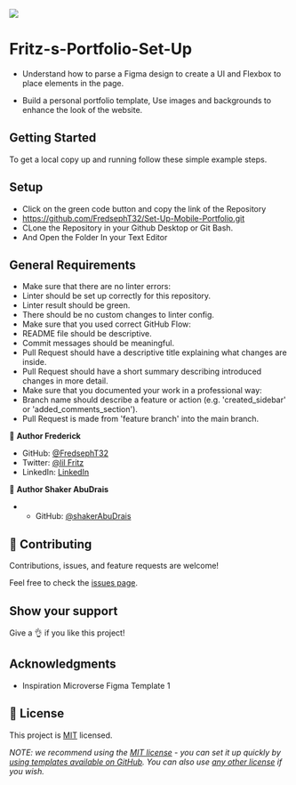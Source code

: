 ![](https://img.shields.io/badge/Microverse-blueviolet)

# Fritz-s-Portfolio-Set-Up
- Understand how to parse a Figma design to create a UI and Flexbox to place elements in the page.

- Build a personal portfolio template, Use images and backgrounds to enhance the look of the website.

## Getting Started

To get a local copy up and running follow these simple example steps. 

## Setup

- Click on the green code button and copy the link of the Repository
- https://github.com/FredsephT32/Set-Up-Mobile-Portfolio.git
- CLone the Repository in your Github Desktop or Git Bash.
- And Open the Folder In your Text Editor 

## General Requirements 

- Make sure that there are no linter errors:
- Linter should be set up correctly for this repository.
- Linter result should be green.
- There should be no custom changes to linter config.
- Make sure that you used correct GitHub Flow:
- README file should be descriptive.
- Commit messages should be meaningful.
- Pull Request should have a descriptive title explaining what changes are inside.
- Pull Request should have a short summary describing introduced changes in more detail.
- Make sure that you documented your work in a professional way:
- Branch name should describe a feature or action (e.g. 'created_sidebar' or 'added_comments_section').
- Pull Request is made from 'feature branch' into the main branch.

👤 **Author Frederick**

- GitHub: [@FredsephT32](https://github.com/FredsephT32)
- Twitter: [@lil Fritz](https://twitter.com/Frederi70813362)
- LinkedIn: [LinkedIn](https://www.linkedin.com/in/frederick-torres-900b4a196/)

👤 **Author Shaker AbuDrais**

- - GitHub: [@shakerAbuDrais](https://github.com/shakerAbuDrais)

## 🤝 Contributing

Contributions, issues, and feature requests are welcome!

Feel free to check the [issues page](../../issues/).

## Show your support

Give a 👌 if you like this project!

## Acknowledgments

- Inspiration Microverse Figma Template 1

## 📝 License

This project is [MIT](./LICENSE) licensed.

_NOTE: we recommend using the [MIT license](https://choosealicense.com/licenses/mit/) - you can set it up quickly by [using templates available on GitHub](https://docs.github.com/en/communities/setting-up-your-project-for-healthy-contributions/adding-a-license-to-a-repository). You can also use [any other license](https://choosealicense.com/licenses/) if you wish._
